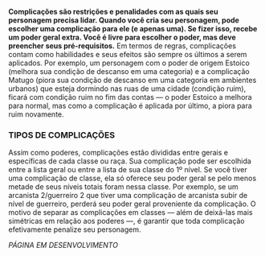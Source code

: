 **Complicações são restrições e penalidades com as quais seu personagem precisa lidar. Quando você cria seu personagem, pode escolher uma complicação para ele (e apenas uma). Se fizer isso, recebe um poder geral extra. Você é livre para escolher o poder, mas deve preencher seus pré-requisitos.**
Em termos de regras, complicações contam como habilidades e seus efeitos são sempre os últimos a serem aplicados. Por exemplo, um personagem com o poder de origem Estoico (melhora sua condição de descanso em uma categoria) e a complicação Matugo (piora sua condição de descanso em uma categoria em ambientes urbanos) que esteja dormindo nas ruas de uma cidade (condição ruim), ficará com condição ruim no fim das contas — o poder Estoico a melhora para normal, mas como a complicação é aplicada por último, a piora para ruim novamente.
### TIPOS DE COMPLICAÇÕES
Assim como poderes, complicações estão divididas entre gerais e específicas de cada classe ou raça. Sua complicação pode ser escolhida entre a lista geral ou entre a lista de sua classe do 1º nível. Se você tiver uma complicação de classe, ela só oferece seu poder geral se pelo menos metade de seus níveis totais foram nessa classe. Por exemplo, se um arcanista 2/guerreiro 2 que tiver uma complicação de arcanista subir de nível de guerreiro, perderá seu poder geral proveniente da complicação. O motivo de separar as complicações em classes — além de deixá-las mais simétricas em relação aos poderes —, é garantir que toda complicação efetivamente penalize seu personagem.

*PÁGINA EM DESENVOLVIMENTO*